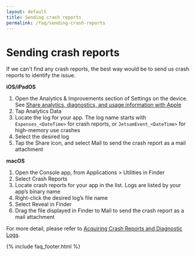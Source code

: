 ```yaml
---
layout: default
title: Sending crash reports
permalink: /faq/sending-crash-reports
---
```


# Sending crash reports

If we can't find any crash reports, the best way would be to send us crash reports to identify the issue.

**iOS/iPadOS**

1. Open the Analytics & Improvements section of Settings on the device. See [Share analytics, diagnostics, and usage information with Apple](https://support.apple.com/en-us/HT202100)
2. Tap Analytics Data
3. Locate the log for your app. The log name starts with `Expenses_<DateTime>` for crash reports, or `JetsamEvent_<DateTime>` for high-memory use crashes
4. Select the desired log
5. Tap the Share icon, and select Mail to send the crash report as a mail attachment

**macOS**

1. Open the Console app, from Applications > Utilities in Finder
2. Select Crash Reports
3. Locate crash reports for your app in the list. Logs are listed by your app’s binary name
4. Right-click the desired log’s file name
5. Select Reveal in Finder
6. Drag the file displayed in Finder to Mail to send the crash report as a mail attachment

For more detail, please refer to [Acquiring Crash Reports and Diagnostic Logs](https://developer.apple.com/documentation/xcode/acquiring-crash-reports-and-diagnostic-logs#locate-crash-reports-and-memory-logs-on-the-device).

{% include faq_footer.html %}
